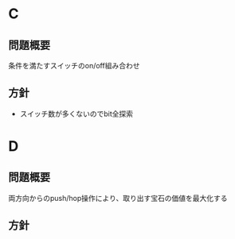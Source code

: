 # C
## 問題概要
条件を満たすスイッチのon/off組み合わせ

## 方針
 - スイッチ数が多くないのでbit全探索

# D
## 問題概要
両方向からのpush/hop操作により、取り出す宝石の価値を最大化する

## 方針
